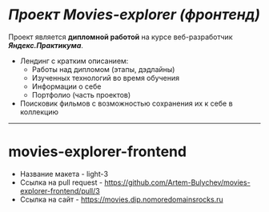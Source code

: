 # ***Проект Movies-explorer (фронтенд)***
Проект является **дипломной работой** на курсе веб-разработчик ***Яндекс.Практикума***.



* Лендинг c кратким описанием:
  + Работы над дипломом (этапы, дэдлайны)
  + Изученных технологий во время обучения
  + Информации о себе
  + Портфолио (часть проектов)
* Поисковик фильмов с возможностью сохранения их к себе в коллекцию

---

# movies-explorer-frontend
* Название макета - light-3 
* Ссылка на pull request - https://github.com/Artem-Bulychev/movies-explorer-frontend/pull/3
* Ссылка на сайт - https://movies.dip.nomoredomainsrocks.ru